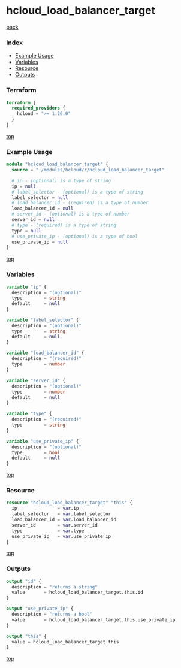 # hcloud_load_balancer_target

[back](../hcloud.md)

### Index

- [Example Usage](#example-usage)
- [Variables](#variables)
- [Resource](#resource)
- [Outputs](#outputs)

### Terraform

```terraform
terraform {
  required_providers {
    hcloud = ">= 1.26.0"
  }
}
```

[top](#index)

### Example Usage

```terraform
module "hcloud_load_balancer_target" {
  source = "./modules/hcloud/r/hcloud_load_balancer_target"

  # ip - (optional) is a type of string
  ip = null
  # label_selector - (optional) is a type of string
  label_selector = null
  # load_balancer_id - (required) is a type of number
  load_balancer_id = null
  # server_id - (optional) is a type of number
  server_id = null
  # type - (required) is a type of string
  type = null
  # use_private_ip - (optional) is a type of bool
  use_private_ip = null
}
```

[top](#index)

### Variables

```terraform
variable "ip" {
  description = "(optional)"
  type        = string
  default     = null
}

variable "label_selector" {
  description = "(optional)"
  type        = string
  default     = null
}

variable "load_balancer_id" {
  description = "(required)"
  type        = number
}

variable "server_id" {
  description = "(optional)"
  type        = number
  default     = null
}

variable "type" {
  description = "(required)"
  type        = string
}

variable "use_private_ip" {
  description = "(optional)"
  type        = bool
  default     = null
}
```

[top](#index)

### Resource

```terraform
resource "hcloud_load_balancer_target" "this" {
  ip               = var.ip
  label_selector   = var.label_selector
  load_balancer_id = var.load_balancer_id
  server_id        = var.server_id
  type             = var.type
  use_private_ip   = var.use_private_ip
}
```

[top](#index)

### Outputs

```terraform
output "id" {
  description = "returns a string"
  value       = hcloud_load_balancer_target.this.id
}

output "use_private_ip" {
  description = "returns a bool"
  value       = hcloud_load_balancer_target.this.use_private_ip
}

output "this" {
  value = hcloud_load_balancer_target.this
}
```

[top](#index)
